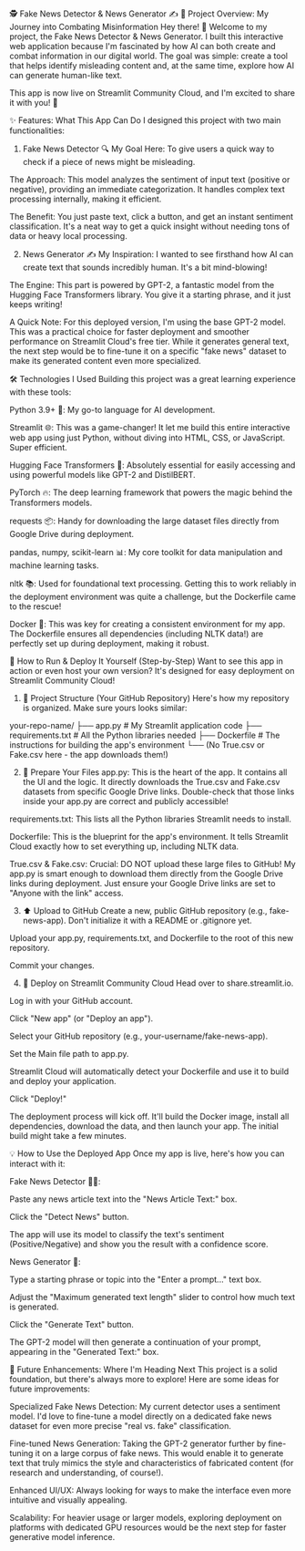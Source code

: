 🕵️ Fake News Detector & News Generator ✍️
🎯 Project Overview: My Journey into Combating Misinformation
Hey there! 👋 Welcome to my project, the Fake News Detector & News Generator. I built this interactive web application because I'm fascinated by how AI can both create and combat information in our digital world. The goal was simple: create a tool that helps identify misleading content and, at the same time, explore how AI can generate human-like text.

This app is now live on Streamlit Community Cloud, and I'm excited to share it with you! 🚀

✨ Features: What This App Can Do
I designed this project with two main functionalities:

1. Fake News Detector 🔍
My Goal Here: To give users a quick way to check if a piece of news might be misleading.

The Approach: This model analyzes the sentiment of input text (positive or negative), providing an immediate categorization. It handles complex text processing internally, making it efficient.

The Benefit: You just paste text, click a button, and get an instant sentiment classification. It's a neat way to get a quick insight without needing tons of data or heavy local processing.

2. News Generator ✍️
My Inspiration: I wanted to see firsthand how AI can create text that sounds incredibly human. It's a bit mind-blowing!

The Engine: This part is powered by GPT-2, a fantastic model from the Hugging Face Transformers library. You give it a starting phrase, and it just keeps writing!

A Quick Note: For this deployed version, I'm using the base GPT-2 model. This was a practical choice for faster deployment and smoother performance on Streamlit Cloud's free tier. While it generates general text, the next step would be to fine-tune it on a specific "fake news" dataset to make its generated content even more specialized.

🛠️ Technologies I Used
Building this project was a great learning experience with these tools:

Python 3.9+ 🐍: My go-to language for AI development.

Streamlit 🌐: This was a game-changer! It let me build this entire interactive web app using just Python, without diving into HTML, CSS, or JavaScript. Super efficient.

Hugging Face Transformers 🤗: Absolutely essential for easily accessing and using powerful models like GPT-2 and DistilBERT.

PyTorch 🔥: The deep learning framework that powers the magic behind the Transformers models.

requests 📦: Handy for downloading the large dataset files directly from Google Drive during deployment.

pandas, numpy, scikit-learn 📊: My core toolkit for data manipulation and machine learning tasks.

nltk 📚: Used for foundational text processing. Getting this to work reliably in the deployment environment was quite a challenge, but the Dockerfile came to the rescue!

Docker 🐳: This was key for creating a consistent environment for my app. The Dockerfile ensures all dependencies (including NLTK data!) are perfectly set up during deployment, making it robust.

🚀 How to Run & Deploy It Yourself (Step-by-Step)
Want to see this app in action or even host your own version? It's designed for easy deployment on Streamlit Community Cloud!

1. 📂 Project Structure (Your GitHub Repository)
Here's how my repository is organized. Make sure yours looks similar:

your-repo-name/
├── app.py           # My Streamlit application code
├── requirements.txt # All the Python libraries needed
├── Dockerfile       # The instructions for building the app's environment
└── (No True.csv or Fake.csv here - the app downloads them!)

2. 📝 Prepare Your Files
app.py: This is the heart of the app. It contains all the UI and the logic. It directly downloads the True.csv and Fake.csv datasets from specific Google Drive links. Double-check that those links inside your app.py are correct and publicly accessible!

requirements.txt: This lists all the Python libraries Streamlit needs to install.

Dockerfile: This is the blueprint for the app's environment. It tells Streamlit Cloud exactly how to set everything up, including NLTK data.

True.csv & Fake.csv: Crucial: DO NOT upload these large files to GitHub! My app.py is smart enough to download them directly from the Google Drive links during deployment. Just ensure your Google Drive links are set to "Anyone with the link" access.

3. ⬆️ Upload to GitHub
Create a new, public GitHub repository (e.g., fake-news-app). Don't initialize it with a README or .gitignore yet.

Upload your app.py, requirements.txt, and Dockerfile to the root of this new repository.

Commit your changes.

4. 🚀 Deploy on Streamlit Community Cloud
Head over to share.streamlit.io.

Log in with your GitHub account.

Click "New app" (or "Deploy an app").

Select your GitHub repository (e.g., your-username/fake-news-app).

Set the Main file path to app.py.

Streamlit Cloud will automatically detect your Dockerfile and use it to build and deploy your application.

Click "Deploy!"

The deployment process will kick off. It'll build the Docker image, install all dependencies, download the data, and then launch your app. The initial build might take a few minutes.

💡 How to Use the Deployed App
Once my app is live, here's how you can interact with it:

Fake News Detector 🕵️‍♀️:

Paste any news article text into the "News Article Text:" box.

Click the "Detect News" button.

The app will use its model to classify the text's sentiment (Positive/Negative) and show you the result with a confidence score.

News Generator 📝:

Type a starting phrase or topic into the "Enter a prompt..." text box.

Adjust the "Maximum generated text length" slider to control how much text is generated.

Click the "Generate Text" button.

The GPT-2 model will then generate a continuation of your prompt, appearing in the "Generated Text:" box.

🌟 Future Enhancements: Where I'm Heading Next
This project is a solid foundation, but there's always more to explore! Here are some ideas for future improvements:

Specialized Fake News Detection: My current detector uses a sentiment model. I'd love to fine-tune a model directly on a dedicated fake news dataset for even more precise "real vs. fake" classification.

Fine-tuned News Generation: Taking the GPT-2 generator further by fine-tuning it on a large corpus of fake news. This would enable it to generate text that truly mimics the style and characteristics of fabricated content (for research and understanding, of course!).

Enhanced UI/UX: Always looking for ways to make the interface even more intuitive and visually appealing.

Scalability: For heavier usage or larger models, exploring deployment on platforms with dedicated GPU resources would be the next step for faster generative model inference.
